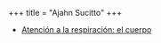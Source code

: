 +++
title = "Ajahn Sucitto"
+++


  * [Atención a la respiración: el cuerpo](http://dhammamagga.wordpress.com/textos/ajahn-succito/atencion-a-la-respiracion-el-cuerpo/)
